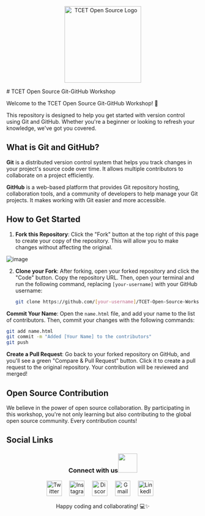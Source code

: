 <p align="center">
  <img src="https://github.com/tcet-opensource.png" alt="TCET Open Source Logo" width="200">
</p>
# TCET Open Source Git-GitHub Workshop

Welcome to the TCET Open Source Git-GitHub Workshop! 🚀

This repository is designed to help you get started with version control using Git and GitHub. Whether you're a beginner or looking to refresh your knowledge, we've got you covered.

## What is Git and GitHub?

**Git** is a distributed version control system that helps you track changes in your project's source code over time. It allows multiple contributors to collaborate on a project efficiently.

**GitHub** is a web-based platform that provides Git repository hosting, collaboration tools, and a community of developers to help manage your Git projects. It makes working with Git easier and more accessible.

## How to Get Started

1. **Fork this Repository**: Click the "Fork" button at the top right of this page to create your copy of the repository. This will allow you to make changes without affecting the original.

![image](https://github.com/Aisu2635/git-workshop/assets/104310687/d0dfcad9-4212-4021-8272-c2965d74c6cc)

2. **Clone your Fork**: After forking, open your forked repository and click the "Code" button. Copy the repository URL. Then, open your terminal and run the following command, replacing `[your-username]` with your GitHub username:

   ```bash
   git clone https://github.com/[your-username]/TCET-Open-Source-Workshop.git
   ```
**Commit Your Name**: Open the `name.html` file, and add your name to the list of contributors. Then, commit your changes with the following commands:
```bash
git add name.html
git commit -m "Added [Your Name] to the contributors"
git push
```
**Create a Pull Request**: Go back to your forked repository on GitHub, and you'll see a green "Compare & Pull Request" button. Click it to create a pull request to the original repository. Your contribution will be reviewed and merged!

## Open Source Contribution
We believe in the power of open source collaboration. By participating in this workshop, you're not only learning but also contributing to the global open source community. Every contribution counts!

## Social Links

<div align="center">
<h3> Connect with us<a href="https://gifyu.com/image/Zy2f"><img src="https://github.com/milaan9/milaan9/blob/main/Handshake.gif" width="50px"></a>
</h3> 
<p align="center">
    <a href="https://twitter.com/tcetopensource" target="_blank"><img alt="Twitter" width="40px" src="https://www.iconpacks.net/icons/2/free-twitter-logo-icon-2429-thumb.png"></a> &nbsp&nbsp&nbsp
    <a href="https://www.instagram.com/tcetopensource/" target="_blank"><img alt="Instagram" width="40px" src="https://cdn-icons-png.flaticon.com/512/1384/1384063.png"></a> &nbsp&nbsp&nbsp
    <a href="https://discord.gg/r7ZhAREg2M" target="_blank"><img alt="Discord" width="40px" src="https://cdn-icons-png.flaticon.com/512/5968/5968756.png"></a> &nbsp&nbsp&nbsp
    <a href="mailto:opensource@tcetmumbai.in" target="_blank"><img alt="Gmail" width="40px" src="https://cdn-icons-png.flaticon.com/512/5968/5968534.png"></a> &nbsp&nbsp&nbsp 
    <a href="https://www.linkedin.com/company/tcet-opensource/" target="_blank"><img alt="LinkedIn" width="40px" src="https://cdn-icons-png.flaticon.com/512/3536/3536505.png"></a> &nbsp&nbsp&nbsp
</p> 

Happy coding and collaborating! 💻✨

